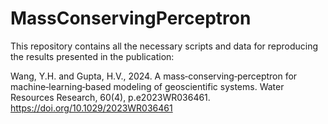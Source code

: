 # MassConservingPerceptron

This repository contains all the necessary scripts and data for reproducing the results presented in the publication: 

Wang, Y.H. and Gupta, H.V., 2024. A mass‐conserving‐perceptron for machine‐learning‐based modeling of geoscientific systems. Water Resources Research, 60(4), p.e2023WR036461.  https://doi.org/10.1029/2023WR036461


